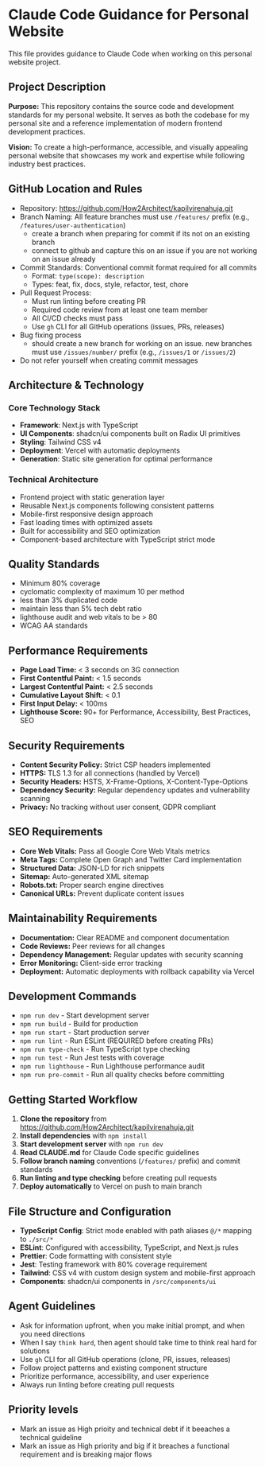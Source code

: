 # Claude Code Guidance for Personal Website

This file provides guidance to Claude Code when working on this personal website project.

## Project Description
**Purpose:** This repository contains the source code and development standards for my personal website. It serves as both the codebase for my personal site and a reference implementation of modern frontend development practices.

**Vision:** To create a high-performance, accessible, and visually appealing personal website that showcases my work and expertise while following industry best practices.

## GitHub Location and Rules
- Repository: https://github.com/How2Architect/kapilvirenahuja.git
- Branch Naming: All feature branches must use `/features/` prefix (e.g., `/features/user-authentication`)
  - create a branch when preparing for commit if its not on an existing branch
  - connect to github and capture this on an issue if you are not working on an issue already
- Commit Standards: Conventional commit format required for all commits
  - Format: `type(scope): description`
  - Types: feat, fix, docs, style, refactor, test, chore
- Pull Request Process:
  - Must run linting before creating PR
  - Required code review from at least one team member
  - All CI/CD checks must pass
  - Use `gh` CLI for all GitHub operations (issues, PRs, releases)
- Bug fixing process
  - should create a new branch for working on an issue. new branches must use `/issues/number/` prefix (e.g., `/issues/1` or `/issues/2`)
- Do not refer yourself when creating commit messages



## Architecture & Technology

### Core Technology Stack
- **Framework**: Next.js with TypeScript
- **UI Components**: shadcn/ui components built on Radix UI primitives
- **Styling**: Tailwind CSS v4
- **Deployment**: Vercel with automatic deployments
- **Generation**: Static site generation for optimal performance

### Technical Architecture
- Frontend project with static generation layer
- Reusable Next.js components following consistent patterns
- Mobile-first responsive design approach
- Fast loading times with optimized assets
- Built for accessibility and SEO optimization
- Component-based architecture with TypeScript strict mode

## Quality Standards
- Minimum 80% coverage
- cyclomatic complexity of maximum 10 per method
- less than 3% duplicated code
- maintain less than 5% tech debt ratio
- lighthouse audit and web vitals to be > 80
- WCAG AA standards

## Performance Requirements
- **Page Load Time:** < 3 seconds on 3G connection
- **First Contentful Paint:** < 1.5 seconds
- **Largest Contentful Paint:** < 2.5 seconds
- **Cumulative Layout Shift:** < 0.1
- **First Input Delay:** < 100ms
- **Lighthouse Score:** 90+ for Performance, Accessibility, Best Practices, SEO

## Security Requirements
- **Content Security Policy:** Strict CSP headers implemented
- **HTTPS:** TLS 1.3 for all connections (handled by Vercel)
- **Security Headers:** HSTS, X-Frame-Options, X-Content-Type-Options
- **Dependency Security:** Regular dependency updates and vulnerability scanning
- **Privacy:** No tracking without user consent, GDPR compliant

## SEO Requirements
- **Core Web Vitals:** Pass all Google Core Web Vitals metrics
- **Meta Tags:** Complete Open Graph and Twitter Card implementation
- **Structured Data:** JSON-LD for rich snippets
- **Sitemap:** Auto-generated XML sitemap
- **Robots.txt:** Proper search engine directives
- **Canonical URLs:** Prevent duplicate content issues

## Maintainability Requirements
- **Documentation:** Clear README and component documentation
- **Code Reviews:** Peer reviews for all changes
- **Dependency Management:** Regular updates with security scanning
- **Error Monitoring:** Client-side error tracking
- **Deployment:** Automatic deployments with rollback capability via Vercel

## Development Commands
- `npm run dev` - Start development server
- `npm run build` - Build for production
- `npm run start` - Start production server
- `npm run lint` - Run ESLint (REQUIRED before creating PRs)
- `npm run type-check` - Run TypeScript type checking
- `npm run test` - Run Jest tests with coverage
- `npm run lighthouse` - Run Lighthouse performance audit
- `npm run pre-commit` - Run all quality checks before committing

## Getting Started Workflow
1. **Clone the repository** from https://github.com/How2Architect/kapilvirenahuja.git
2. **Install dependencies** with `npm install`
3. **Start development server** with `npm run dev`
4. **Read CLAUDE.md** for Claude Code specific guidelines
5. **Follow branch naming** conventions (`/features/` prefix) and commit standards
6. **Run linting and type checking** before creating pull requests
7. **Deploy automatically** to Vercel on push to main branch

## File Structure and Configuration
- **TypeScript Config**: Strict mode enabled with path aliases `@/*` mapping to `./src/*`
- **ESLint**: Configured with accessibility, TypeScript, and Next.js rules
- **Prettier**: Code formatting with consistent style
- **Jest**: Testing framework with 80% coverage requirement
- **Tailwind**: CSS v4 with custom design system and mobile-first approach
- **Components**: shadcn/ui components in `/src/components/ui`

## Agent Guidelines
- Ask for information upfront, when you make initial prompt, and when you need directions
- When I say `think hard`, then agent should take time to think real hard for solutions
- Use `gh` CLI for all GitHub operations (clone, PR, issues, releases)
- Follow project patterns and existing component structure
- Prioritize performance, accessibility, and user experience
- Always run linting before creating pull requests

## Priority levels
- Mark an issue as High prioity and technical debt if it beeaches a technical guideline
- Mark an issue as High priority and big if it breaches a functional requirement and is breaking major flows
